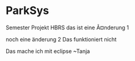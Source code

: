 # ParkSys
Semester Projekt HBRS
das ist eine Ã¤nderung 1

noch eine änderung 2
Das funktioniert nicht



Das mache ich mit eclipse ~Tanja
